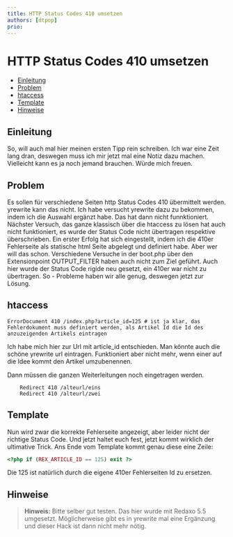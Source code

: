 ```yaml
---
title: HTTP Status Codes 410 umsetzen
authors: [dtpop]
prio:
---
```


# HTTP Status Codes 410 umsetzen

- [Einleitung](#einleitung)
- [Problem](#problem)
- [htaccess](#htaccess)
- [Template](#template)
- [Hinweise](#hinweise)

<a name="einleitung"></a>
## Einleitung

So, will auch mal hier meinen ersten Tipp rein schreiben. Ich war eine Zeit lang dran, deswegen muss ich mir jetzt mal eine Notiz dazu machen. Vielleicht kann es ja noch jemand brauchen. Würde mich freuen.

<a name="problem"></a>
## Problem

Es sollen für verschiedene Seiten http Status Codes 410 übermittelt werden. yrewrite kann das nicht. Ich habe versucht yrewrite dazu zu bekommen, indem ich die Auswahl ergänzt habe. Das hat dann nicht funnktioniert.
Nächster Versuch, das ganze klassisch über die htaccess zu lösen hat auch nicht funktioniert, es wurde der Status Code nicht übertragen respektive überschrieben. Ein erster Erfolg hat sich eingestellt, indem ich die 410er Fehlerseite als statische html Seite abgelegt und definiert habe. Aber wer will das schon.
Verschiedene Versuche in der boot.php über den Extensionpoint OUTPUT_FILTER haben auch nicht zum Ziel geführt. Auch hier wurde der Status Code rigide neu gesetzt, ein 410er war nicht zu übertragen.
So - Probleme haben wir alle genug, deswegen jetzt zur Lösung.

<a name="htaccess"></a>
## htaccess

```
ErrorDocument 410 /index.php?article_id=125 # ist ja klar, das Fehlerdokument muss definiert werden, als Artikel Id die Id des anzuzeigenden Artikels eintragen
```
Ich habe mich hier zur Url mit article_id entschieden. Man könnte auch die schöne yrewrite url eintragen. Funktioniert aber nicht mehr, wenn einer auf die Idee kommt den Artikel umzubenennen.

Dann müssen die ganzen Weiterleitungen noch eingetragen werden.

```
    Redirect 410 /alteurl/eins
    Redirect 410 /alteurl/zwei
```

<a name="template"></a>
## Template

Nun wird zwar die korrekte Fehlerseite angezeigt, aber leider nicht der richtige Status Code. Und jetzt haltet euch fest, jetzt kommt wirklich der ultimative Trick.
Ans Ende vom Template kommt genau diese eine Zeile:

```php
<?php if (REX_ARTICLE_ID == 125) exit ?>
```
Die 125 ist natürlich durch die eigene 410er Fehlerseiten Id zu ersetzen.

<a name="hinweise"></a>
## Hinweise

> **Hinweis:** Bitte selber gut testen. Das hier wurde mit Redaxo 5.5 umgesetzt. Möglicherweise gibt es in yrewrite mal eine Ergänzung und dieser Hack ist dann nicht mehr nötig.



